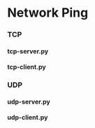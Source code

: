 # Network Ping
### TCP
#### tcp-server.py
#### tcp-client.py
### UDP
#### udp-server.py
#### udp-client.py
